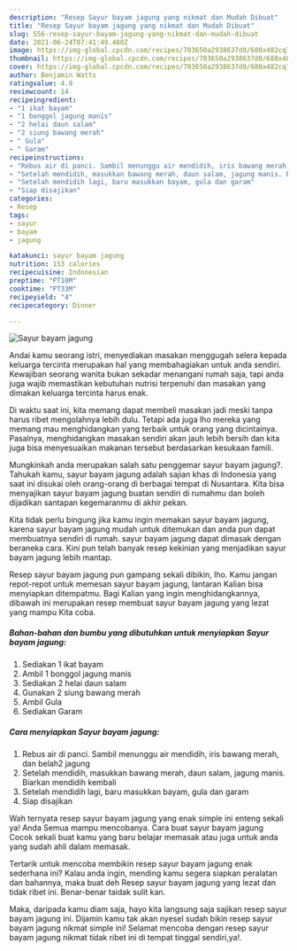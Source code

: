 ```yaml
---
description: "Resep Sayur bayam jagung yang nikmat dan Mudah Dibuat"
title: "Resep Sayur bayam jagung yang nikmat dan Mudah Dibuat"
slug: 556-resep-sayur-bayam-jagung-yang-nikmat-dan-mudah-dibuat
date: 2021-06-24T07:41:49.480Z
image: https://img-global.cpcdn.com/recipes/703650a2938637d0/680x482cq70/sayur-bayam-jagung-foto-resep-utama.jpg
thumbnail: https://img-global.cpcdn.com/recipes/703650a2938637d0/680x482cq70/sayur-bayam-jagung-foto-resep-utama.jpg
cover: https://img-global.cpcdn.com/recipes/703650a2938637d0/680x482cq70/sayur-bayam-jagung-foto-resep-utama.jpg
author: Benjamin Watts
ratingvalue: 4.9
reviewcount: 14
recipeingredient:
- "1 ikat bayam"
- "1 bonggol jagung manis"
- "2 helai daun salam"
- "2 siung bawang merah"
- " Gula"
- " Garam"
recipeinstructions:
- "Rebus air di panci. Sambil menunggu air mendidih, iris bawang merah, dan belah2 jagung"
- "Setelah mendidih, masukkan bawang merah, daun salam, jagung manis. Biarkan mendidih kembali"
- "Setelah mendidih lagi, baru masukkan bayam, gula dan garam"
- "Siap disajikan"
categories:
- Resep
tags:
- sayur
- bayam
- jagung

katakunci: sayur bayam jagung 
nutrition: 153 calories
recipecuisine: Indonesian
preptime: "PT10M"
cooktime: "PT33M"
recipeyield: "4"
recipecategory: Dinner

---
```



![Sayur bayam jagung](https://img-global.cpcdn.com/recipes/703650a2938637d0/680x482cq70/sayur-bayam-jagung-foto-resep-utama.jpg)

Andai kamu seorang istri, menyediakan masakan menggugah selera kepada keluarga tercinta merupakan hal yang membahagiakan untuk anda sendiri. Kewajiban seorang  wanita bukan sekadar menangani rumah saja, tapi anda juga wajib memastikan kebutuhan nutrisi terpenuhi dan masakan yang dimakan keluarga tercinta harus enak.

Di waktu  saat ini, kita memang dapat membeli masakan jadi meski tanpa harus ribet mengolahnya lebih dulu. Tetapi ada juga lho mereka yang memang mau menghidangkan yang terbaik untuk orang yang dicintainya. Pasalnya, menghidangkan masakan sendiri akan jauh lebih bersih dan kita juga bisa menyesuaikan makanan tersebut berdasarkan kesukaan famili. 



Mungkinkah anda merupakan salah satu penggemar sayur bayam jagung?. Tahukah kamu, sayur bayam jagung adalah sajian khas di Indonesia yang saat ini disukai oleh orang-orang di berbagai tempat di Nusantara. Kita bisa menyajikan sayur bayam jagung buatan sendiri di rumahmu dan boleh dijadikan santapan kegemaranmu di akhir pekan.

Kita tidak perlu bingung jika kamu ingin memakan sayur bayam jagung, karena sayur bayam jagung mudah untuk ditemukan dan anda pun dapat membuatnya sendiri di rumah. sayur bayam jagung dapat dimasak dengan beraneka cara. Kini pun telah banyak resep kekinian yang menjadikan sayur bayam jagung lebih mantap.

Resep sayur bayam jagung pun gampang sekali dibikin, lho. Kamu jangan repot-repot untuk memesan sayur bayam jagung, lantaran Kalian bisa menyiapkan ditempatmu. Bagi Kalian yang ingin menghidangkannya, dibawah ini merupakan resep membuat sayur bayam jagung yang lezat yang mampu Kita coba.

<!--inarticleads1-->

##### Bahan-bahan dan bumbu yang dibutuhkan untuk menyiapkan Sayur bayam jagung:

1. Sediakan 1 ikat bayam
1. Ambil 1 bonggol jagung manis
1. Sediakan 2 helai daun salam
1. Gunakan 2 siung bawang merah
1. Ambil  Gula
1. Sediakan  Garam




<!--inarticleads2-->

##### Cara menyiapkan Sayur bayam jagung:

1. Rebus air di panci. Sambil menunggu air mendidih, iris bawang merah, dan belah2 jagung
1. Setelah mendidih, masukkan bawang merah, daun salam, jagung manis. Biarkan mendidih kembali
1. Setelah mendidih lagi, baru masukkan bayam, gula dan garam
1. Siap disajikan




Wah ternyata resep sayur bayam jagung yang enak simple ini enteng sekali ya! Anda Semua mampu mencobanya. Cara buat sayur bayam jagung Cocok sekali buat kamu yang baru belajar memasak atau juga untuk anda yang sudah ahli dalam memasak.

Tertarik untuk mencoba membikin resep sayur bayam jagung enak sederhana ini? Kalau anda ingin, mending kamu segera siapkan peralatan dan bahannya, maka buat deh Resep sayur bayam jagung yang lezat dan tidak ribet ini. Benar-benar taidak sulit kan. 

Maka, daripada kamu diam saja, hayo kita langsung saja sajikan resep sayur bayam jagung ini. Dijamin kamu tak akan nyesel sudah bikin resep sayur bayam jagung nikmat simple ini! Selamat mencoba dengan resep sayur bayam jagung nikmat tidak ribet ini di tempat tinggal sendiri,ya!.


